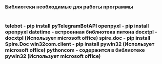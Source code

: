 <h3>Библиотеки необходимые для работы программы<h3>
  
<br>
telebot - pip install pyTelegramBotAPI
openpyxl - pip install openpyxl
datetime - встроенная библиотека питона
docxtpl - docxtpl (Использует microsoft office)
spire.doc - pip install Spire.Doc
win32com.client - pip install pywin32 (Использует microsoft office)
pythoncom - содержится в библиотеке pywin32 (Использует microsoft office)
<br>
